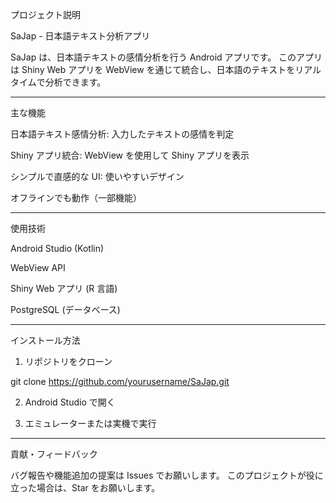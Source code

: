 プロジェクト説明

SaJap - 日本語テキスト分析アプリ

SaJap は、日本語テキストの感情分析を行う Android アプリです。
このアプリは Shiny Web アプリを WebView を通じて統合し、日本語のテキストをリアルタイムで分析できます。


---

主な機能

日本語テキスト感情分析: 入力したテキストの感情を判定

Shiny アプリ統合: WebView を使用して Shiny アプリを表示

シンプルで直感的な UI: 使いやすいデザイン

オフラインでも動作（一部機能）



---

使用技術

Android Studio (Kotlin)

WebView API

Shiny Web アプリ (R 言語)

PostgreSQL (データベース)



---

インストール方法

1. リポジトリをクローン



git clone https://github.com/yourusername/SaJap.git

2. Android Studio で開く


3. エミュレーターまたは実機で実行




---

貢献・フィードバック

バグ報告や機能追加の提案は Issues でお願いします。
このプロジェクトが役に立った場合は、Star をお願いします。
